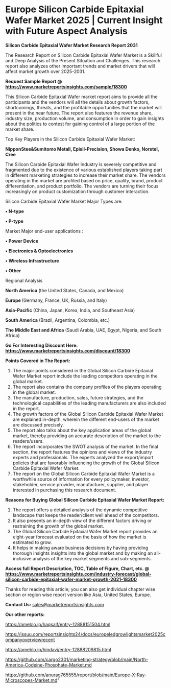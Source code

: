 # Europe Silicon Carbide Epitaxial Wafer Market 2025 | Current Insight with Future Aspect Analysis

<strong>Silicon Carbide Epitaxial Wafer Market Research Report 2031</strong>

The Research Report on Silicon Carbide Epitaxial Wafer Market is a Skillful and Deep Analysis of the Present Situation and Challenges. This research report also analyzes other important trends and market drivers that will affect market growth over 2025-2031.

<strong>Request Sample Report @ <a href=https://www.marketreportsinsights.com/sample/18300>https://www.marketreportsinsights.com/sample/18300</a></strong>

This Silicon Carbide Epitaxial Wafer market report aims to provide all the participants and the vendors will all the details about growth factors, shortcomings, threats, and the profitable opportunities that the market will present in the near future. The report also features the revenue share, industry size, production volume, and consumption in order to gain insights about the politics to contest for gaining control of a large portion of the market share.

Top Key Players in the Silicon Carbide Epitaxial Wafer Market:

<strong>NipponStee&Sumitomo Metall, Episil-Precision, Showa Denko, Norstel, Cree</strong>

The Silicon Carbide Epitaxial Wafer Industry is severely competitive and fragmented due to the existence of various established players taking part in different marketing strategies to increase their market share. The vendors operating in the market are profiled based on price, quality, brand, product differentiation, and product portfolio. The vendors are turning their focus increasingly on product customization through customer interaction.

Silicon Carbide Epitaxial Wafer Market Major Types are:

<strong>• N-type

• P-type</strong>

Market Major end-user applications :

<strong>• Power Device

• Electronics & Optoelectronics

• Wireless Infrastructure

• Other</strong>

Regional Analysis

</u><strong><b>North America</b></strong> (the United States, Canada, and Mexico)

<strong><b>Europe </b></strong>(Germany, France, UK, Russia, and Italy)

<strong><b>Asia-Pacific</b></strong> (China, Japan, Korea, India, and Southeast Asia)

<strong><b>South America</b></strong> (Brazil, Argentina, Colombia, etc.)

<strong><b>The Middle East and Africa</b></strong> (Saudi Arabia, UAE, Egypt, Nigeria, and South Africa)

<strong>Go For Interesting Discount Here: <a href=https://www.marketreportsinsights.com/discount/18300>https://www.marketreportsinsights.com/discount/18300</a></strong>

<strong>Points Covered in The Report:</strong>
<ol>
  <li>The major points considered in the Global Silicon Carbide Epitaxial Wafer Market report include the leading competitors operating in the global market.</li>
  <li>The report also contains the company profiles of the players operating in the global market.</li>
  <li>The manufacture, production, sales, future strategies, and the technological capabilities of the leading manufacturers are also included in the report.</li>
  <li>The growth factors of the Global Silicon Carbide Epitaxial Wafer Market are explained in-depth, wherein the different end-users of the market are discussed precisely.</li>
  <li>The report also talks about the key application areas of the global market, thereby providing an accurate description of the market to the readers/users.</li>
  <li>The report incorporates the SWOT analysis of the market. In the final section, the report features the opinions and views of the industry experts and professionals. The experts analyzed the export/import policies that are favorably influencing the growth of the Global Silicon Carbide Epitaxial Wafer Market.</li>
  <li>The report on the Global Silicon Carbide Epitaxial Wafer Market is a worthwhile source of information for every policymaker, investor, stakeholder, service provider, manufacturer, supplier, and player interested in purchasing this research document.</li>
</ol>
<strong>Reasons for Buying Global Silicon Carbide Epitaxial Wafer Market Report:</strong>

<ol>
  <li>The report offers a detailed analysis of the dynamic competitive landscape that keeps the reader/client well ahead of the competitors.</li>
  <li>It also presents an in-depth view of the different factors driving or restraining the growth of the global market.</li>
  <li>The Global Silicon Carbide Epitaxial Wafer Market report provides an eight-year forecast evaluated on the basis of how the market is estimated to grow.</li>
  <li>It helps in making aware business decisions by having providing thorough insights insights into the global market and by making an all-inclusive analysis of the key market segments and sub-segments.</li>
</ol>
<strong>Access full Report Description, TOC, Table of Figure, Chart, etc. @ <a href=https://www.marketreportsinsights.com/industry-forecast/global-silicon-carbide-epitaxial-wafer-market-growth-2021-18300>https://www.marketreportsinsights.com/industry-forecast/global-silicon-carbide-epitaxial-wafer-market-growth-2021-18300</a></strong>


Thanks for reading this article; you can also get individual chapter wise section or region wise report version like Asia, United States, Europe.

<strong>Contact Us:</strong>
sales@marketreportsinsights.com

<strong>Our other reports:</strong>

<a href=https://ameblo.jp/haqsaif/entry-12888151504.html>https://ameblo.jp/haqsaif/entry-12888151504.html</a>

<a href=https://issuu.com/reportsinsights24/docs/europeledgrowlightsmarket2025companyoverviewrecent>https://issuu.com/reportsinsights24/docs/europeledgrowlightsmarket2025companyoverviewrecent</a>

<a href=https://ameblo.jp/hindavi/entry-12888209815.html>https://ameblo.jp/hindavi/entry-12888209815.html</a>

<a href=https://github.com/cargo2301/marketing-strategy/blob/main/North-America-Codeine-Phosphate-Market.md>https://github.com/cargo2301/marketing-strategy/blob/main/North-America-Codeine-Phosphate-Market.md</a>

<a href=https://github.com/anurag765555/report/blob/main/Europe-X-Ray-Microscopes-Market.md>https://github.com/anurag765555/report/blob/main/Europe-X-Ray-Microscopes-Market.md</a>"
